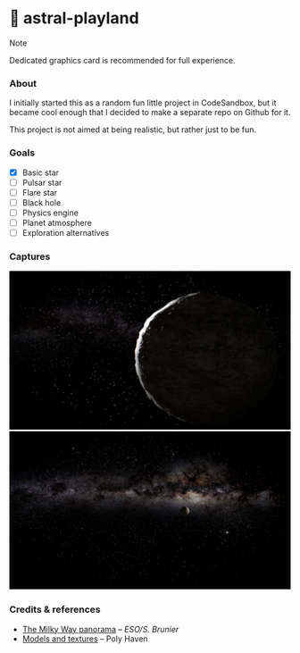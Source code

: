# :milky_way: astral-playland

> [!NOTE]
> Dedicated graphics card is recommended for full experience.

### About
I initially started this as a random fun little project in CodeSandbox, but it became cool enough that I decided to make a separate repo on Github for it.

This project is not aimed at being realistic, but rather just to be fun.

### Goals

- [x] Basic star
- [ ] Pulsar star
- [ ] Flare star
- [ ] Black hole
- [ ] Physics engine
- [ ] Planet atmosphere
- [ ] Exploration alternatives

### Captures
![closing planet](/showcase/images/closing-planet.png)
![distant planet](/showcase/images/distant-planet.png)

### Credits & references

- [The Milky Way panorama](https://www.eso.org/public/images/eso0932a) &ndash; *ESO/S. Brunier*
- [Models and textures](https://polyhaven.com/) &ndash; Poly Haven
